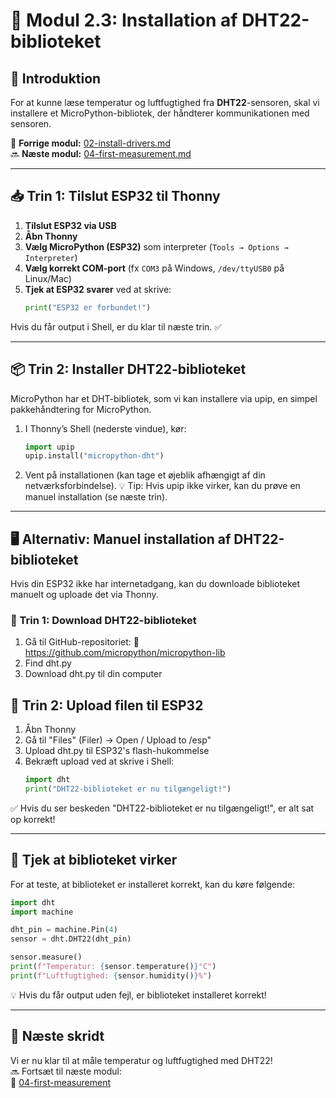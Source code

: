 # 💾 Modul 2.3: Installation af DHT22-biblioteket

## 📌 **Introduktion**
For at kunne læse temperatur og luftfugtighed fra **DHT22**-sensoren, skal vi installere et MicroPython-bibliotek, der håndterer kommunikationen med sensoren.

🔗 **Forrige modul:** [02-install-drivers.md](02-install-drivers.md)  
🔜 **Næste modul:** [04-first-measurement.md](04-first-measurement.md)  

---

## 📥 **Trin 1: Tilslut ESP32 til Thonny**
1. **Tilslut ESP32 via USB**  
2. **Åbn Thonny**  
3. **Vælg MicroPython (ESP32)** som interpreter (`Tools → Options → Interpreter`)  
4. **Vælg korrekt COM-port** (fx `COM3` på Windows, `/dev/ttyUSB0` på Linux/Mac)  
5. **Tjek at ESP32 svarer** ved at skrive:
   ```python
   print("ESP32 er forbundet!")
   ```
Hvis du får output i Shell, er du klar til næste trin. ✅

---

## 📦 Trin 2: Installer DHT22-biblioteket
MicroPython har et DHT-bibliotek, som vi kan installere via upip, en simpel pakkehåndtering for MicroPython.
1. I Thonny’s Shell (nederste vindue), kør:
   ```python
   import upip
   upip.install("micropython-dht")
   ```
2. Vent på installationen (kan tage et øjeblik afhængigt af din netværksforbindelse).
💡 Tip: Hvis upip ikke virker, kan du prøve en manuel installation (se næste trin).

---

## 🖥️ Alternativ: Manuel installation af DHT22-biblioteket
Hvis din ESP32 ikke har internetadgang, kan du downloade biblioteket manuelt og uploade det via Thonny.

### 📂 Trin 1: Download DHT22-biblioteket
1. Gå til GitHub-repositoriet: 🔗 https://github.com/micropython/micropython-lib
2. Find dht.py
3. Download dht.py til din computer

## 📡 Trin 2: Upload filen til ESP32
1. Åbn Thonny
2. Gå til "Files" (Filer) → Open / Upload to /esp"
3. Upload dht.py til ESP32's flash-hukommelse
4. Bekræft upload ved at skrive i Shell:
   ```python
   import dht
   print("DHT22-biblioteket er nu tilgængeligt!")
   ```
✅ Hvis du ser beskeden "DHT22-biblioteket er nu tilgængeligt!", er alt sat op korrekt!

---

## 📌 Tjek at biblioteket virker
For at teste, at biblioteket er installeret korrekt, kan du køre følgende:
```python
import dht
import machine

dht_pin = machine.Pin(4)
sensor = dht.DHT22(dht_pin)

sensor.measure()
print(f"Temperatur: {sensor.temperature()}°C")
print(f"Luftfugtighed: {sensor.humidity()}%")
```
💡 Hvis du får output uden fejl, er biblioteket installeret korrekt!

---

## 🚀 Næste skridt
Vi er nu klar til at måle temperatur og luftfugtighed med DHT22!    
🔜 Fortsæt til næste modul:    
📄 [04-first-measurement](04-first-measurement.md)
